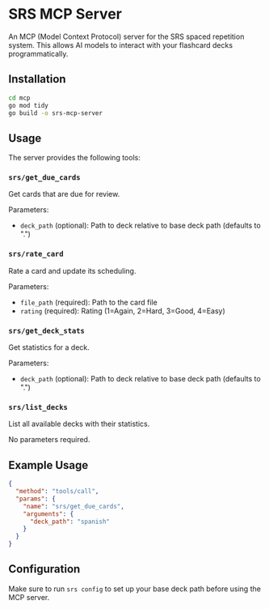 # SRS MCP Server

An MCP (Model Context Protocol) server for the SRS spaced repetition system. This allows AI models to interact with your flashcard decks programmatically.

## Installation

```bash
cd mcp
go mod tidy
go build -o srs-mcp-server
```

## Usage

The server provides the following tools:

### `srs/get_due_cards`
Get cards that are due for review.

Parameters:
- `deck_path` (optional): Path to deck relative to base deck path (defaults to ".")

### `srs/rate_card`  
Rate a card and update its scheduling.

Parameters:
- `file_path` (required): Path to the card file
- `rating` (required): Rating (1=Again, 2=Hard, 3=Good, 4=Easy)

### `srs/get_deck_stats`
Get statistics for a deck.

Parameters:
- `deck_path` (optional): Path to deck relative to base deck path (defaults to ".")

### `srs/list_decks`
List all available decks with their statistics.

No parameters required.

## Example Usage

```json
{
  "method": "tools/call",
  "params": {
    "name": "srs/get_due_cards",
    "arguments": {
      "deck_path": "spanish"
    }
  }
}
```

## Configuration

Make sure to run `srs config` to set up your base deck path before using the MCP server.
